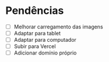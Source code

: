 # Pendências

- [ ] Melhorar carregamento das imagens
- [ ] Adaptar para tablet
- [ ] Adaptar para computador
- [ ] Subir para Vercel
- [ ] Adicionar domínio próprio
